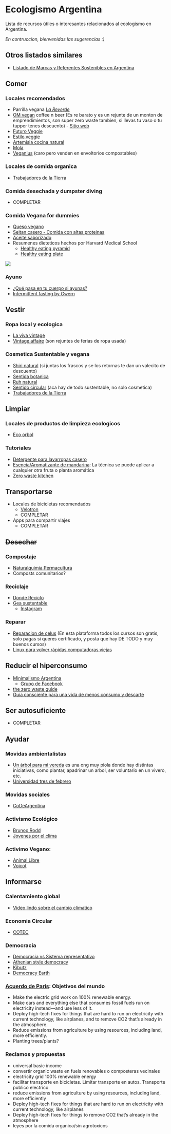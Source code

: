 # Ecologismo Argentina
Lista de recursos útiles o interesantes relacionados al ecologismo en Argentina.

_En contruccion, bienvenidas las sugerencias :)_

## Otros listados similares
- [Listado de Marcas y Referentes Sostenibles en Argentina](https://github.com/ecologismo-argentina/ecologismo-argentina.github.io/blob/master/Listado%20de%20Marcas%20y%20Referentes%20Sostenibles%20en%20Argentina.pdf)

## Comer
### Locales recomendados
- Parrilla vegana [_La Reverde_](https://www.instagram.com/lareverdebsas/)
- [OM vegan](https://www.instagram.com/om.vegancoffee/) coffee n beer (Es re barato y es un rejunte de un monton de emprendimientos, son super zero waste tambien, si llevas tu vaso o tu tupper tenes descuento) - [Sitio web](https://om-vegan-coffee-shop-beer.myshopify.com/)
- [Futuro Veggie](https://www.instagram.com/futuro_veggie/)
- [Estilo veggie](https://linktr.ee/estiloveggie)
- [Artemisia cocina natural](https://www.instagram.com/artemisiacocinanatural/)
- [Mola](https://www.instagram.com/mola.com.ar/)
- [Veganius](https://www.instagram.com/veganius_/) (caro pero venden en envoltorios compostables) 

### Locales de comida organica
- [Trabajadores de la Tierra](https://www.instagram.com/trabajadoresdelatierra/)

### Comida desechada y dumpster diving
- COMPLETAR

### Comida Vegana for dummies
- [Queso vegano](https://danzadefogones.com/queso-vegano/)
- [Seitan casero - Comida con altas proteinas](https://www.youtube.com/watch?v=iMeVxppq30U)
- [Aceite saborizado](https://www.youtube.com/watch?v=01picOi4ZAk)
- Resumenes dieteticos hechos por Harvard Medical School
  - [Healthy eating pyramid](https://cdn1.sph.harvard.edu/wp-content/uploads/sites/30/2012/09/Healthy-Eating-Pyramid-handout.pdf)
  - [Healthy eating plate](https://cdn1.sph.harvard.edu/wp-content/uploads/sites/30/2012/09/HEPJan2015.jpg)

![](https://cdn1.sph.harvard.edu/wp-content/uploads/sites/30/2012/09/HEPJan2015.jpg)

### Ayuno
- [¿Qué pasa en tu cuerpo si ayunas?](https://youtu.be/r64LrW36Jb8)
- [Intermittent fasting by Gwern](https://www.gwern.net/intermittent-fasting)

## Vestir
### Ropa local y ecologica
- [La viva vintage](https://www.instagram.com/lavivavintage/)
- [Vintage affaire](https://www.instagram.com/affairevintage/)
(son rejuntes de ferias de ropa usada)

### Cosmetica Sustentable y vegana
- [Shiri natural](https://www.shirinatural.com.ar/) (si juntas los frascos y se los retornas te dan un valecito de descuento)
- [Sentida botanica](https://www.sentidabotanica.com/)
- [Ruh natural](https://www.instagram.com/ruhnatural/)
- [Sentido circular](https://www.sentidocircular.com/) (aca hay de todo sustentable, no solo cosmetica)
- [Trabajadores de la Tierra](https://www.instagram.com/trabajadoresdelatierra/)

## Limpiar
### Locales de productos de limpieza ecologicos
- [Eco orbol](https://linktr.ee/eco.orbol)

### Tutoriales
- [Detergente para lavarropas casero](https://www.youtube.com/watch?v=CS9xA-eiOWs)
- [Esencia/Aromatizante de mandarina](https://www.youtube.com/watch?v=dRVZUEUj08k): La técnica se puede aplicar a cualquier otra fruta o planta aromática
- [Zero waste kitchen](https://www.treehugger.com/tour-of-my-zero-waste-kitchen-5024951)

## Transportarse
- Locales de bicicletas recomendados
  - [Velotron](https://www.instagram.com/velothron/)
  - COMPLETAR
- Apps para compartir viajes
  - COMPLETAR

## ~~Desechar~~

### Compostaje
- [Naturalquimia Permacultura](https://www.instagram.com/naturalquimiapermacultura/)
- Composts comunitarios?

### Reciclaje
- [Donde Reciclo](https://www.dondereciclo.org.ar/)
- [Gea sustentable](https://geasustentable.com.ar/)
  - [Instagram](https://www.instagram.com/geasustentable/)

### Reparar
- [Reparacion de celus](https://edutin.com/curso-de-reparacion-de-celulares-4308) (En esta plataforma todos los cursos son gratis, solo pagas si queres certificado, y posta que hay DE TODO y muy buenos cursos) 
- [Linux para volver rápidas computadoras viejas](https://www.xataka.com/basics/como-instalar-linux-tu-viejo-ordenador-para-darle-segunda-vida)

## Reducir el hiperconsumo
- [Minimalismo Argentina](https://www.facebook.com/minimalismoargentina/)
  - [Grupo de Facebook](https://www.facebook.com/groups/161187474635099)
- [the zero waste guide](https://www.instagram.com/thezerowasteguide/)
- [Guía consciente para una vida de menos consumo y descarte](https://github.com/ecologismo-argentina/ecologismo-argentina.github.io/blob/master/Gu%C3%ADa%20Paso%20a%20Paso%20Ilustrada%20.pdf)

## Ser autosuficiente
  - COMPLETAR

## Ayudar

### Movidas ambientalistas
- [Un árbol para mi vereda](http://unarbolparamivereda.org/) es una ong muy piola donde hay distintas iniciativas, como plantar, apadrinar un arbol, ser voluntario en un vivero, etc. 
- [Universidad tres de febrero](https://untref.edu.ar/docente/752)

### Movidas sociales
- [CoDeArgentina](https://github.com/CoDeArgentina)

### Activismo Ecológico
- [Brunoo Rodd](https://www.instagram.com/brunoo_rodd/)
- [Jovenes por el clima](https://www.instagram.com/jovenesporelclimarg/)

### Activimo Vegano:
- [Animal Libre](http://animallibre.org/)
- [Voicot](https://www.instagram.com/voicot/)

## Informarse

### Calentamiento global
- [Video lindo sobre el cambio climatico](https://www.youtube.com/watch?v=3X-Z0kMfh4M)

### Economia Circular
- [COTEC](https://www.youtube.com/watch?v=Lc4-2cVKxp0)

### Democracia
- [Democracia vs Sistema representativo](https://www.youtube.com/watch?v=UoP_mSIHqTY)
- [Athenian style democracy](https://www.reddit.com/r/AskHistorians/comments/2v05sw/what_are_the_pros_and_cons_of_athenian_style/)
- [Kibutz](https://es.wikipedia.org/wiki/Kibutz)
- [Democracy Earth](https://democracy.earth/)

### [Acuerdo de Paris](https://es.wikipedia.org/wiki/Acuerdo_de_Par%C3%ADs): Objetivos del mundo
- Make the electric grid work on 100% renewable energy.
- Make cars and everything else that consumes fossil fuels run on electricity instead—and use less of it.
- Deploy high-tech fixes for things that are hard to run on electricity with current technology, like airplanes, and to remove CO2 that’s already in the atmosphere.
- Reduce emissions from agriculture by using resources, including land, more efficiently.
- Planting trees/plants?

### Reclamos y propuestas
- universal basic income
- convertir organic waste en fuels renovables o composteras vecinales
- electricity grid 100% renewable energy
- facilitar transporte en bicicletas. Limitar transporte en autos. Transporte publico electrico
- reduce emissions from agriculture by using resources, including land, more efficiently
- Deploy high-tech fixes for things that are hard to run on electricity with current technology, like airplanes
- Deploy high-tech fixes for things to remove CO2 that’s already in the atmosphere
- leyes por la comida organica/sin agrotoxicos
